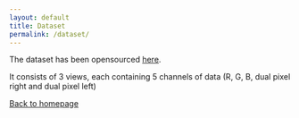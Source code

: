 ```yaml
---
layout: default
title: Dataset
permalink: /dataset/
---
```


The dataset has been opensourced [here](kaggle.com). 
<!-- TODO
insert link for dataset, figure 1 and 2 from paper
-->
It consists of 3 views, each containing 5 channels of data (R, G, B, dual pixel right and dual pixel left)

[Back to homepage](./index.markdown)